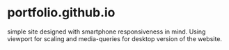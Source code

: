 # portfolio.github.io

simple site designed with smartphone responsiveness in mind.
Using viewport for scaling and media-queries for desktop version of the website.
